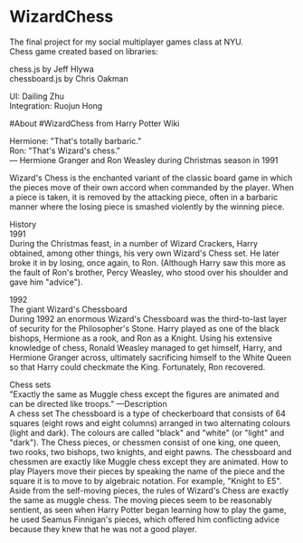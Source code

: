 # WizardChess
The final project for my social multiplayer games class at NYU.</br>
Chess game created based on libraries:

chess.js by Jeff Hlywa<br>
chessboard.js by Chris Oakman

UI: Dailing Zhu<br/>
Integration: Ruojun Hong<br/>

#About #WizardChess from Harry Potter Wiki

Hermione: "That's totally barbaric."<br/>
Ron: "That's Wizard's chess."<br/>
— Hermione Granger and Ron Weasley during Christmas season in 1991

Wizard's Chess is the enchanted variant of the classic board game in which the pieces move of their own accord when commanded by the player. When a piece is taken, it is removed by the attacking piece, often in a barbaric manner where the losing piece is smashed violently by the winning piece.

History<br/>
1991<br/>
During the Christmas feast, in a number of Wizard Crackers, Harry obtained, among other things, his very own Wizard's Chess set. He later broke it in by losing, once again, to Ron. (Although Harry saw this more as the fault of Ron's brother, Percy Weasley, who stood over his shoulder and gave him "advice").

1992<br/>
The giant Wizard's Chessboard</br>
During 1992 an enormous Wizard's Chessboard was the third-to-last layer of security for the Philosopher's Stone. Harry played as one of the black bishops, Hermione as a rook, and Ron as a Knight. Using his extensive knowledge of chess, Ronald Weasley managed to get himself, Harry, and Hermione Granger across, ultimately sacrificing himself to the White Queen so that Harry could checkmate the King. Fortunately, Ron recovered.


Chess sets<br/>
"Exactly the same as Muggle chess except the figures are animated and can be directed like troops."
—Description<br>
A chess set
The chessboard is a type of checkerboard that consists of 64 squares (eight rows and eight columns) arranged in two alternating colours (light and dark). The colours are called "black" and "white" (or "light" and "dark"). The Chess pieces, or chessmen consist of one king, one queen, two rooks, two bishops, two knights, and eight pawns. The chessboard and chessmen are exactly like Muggle chess except they are animated.
How to play
Players move their pieces by speaking the name of the piece and the square it is to move to by algebraic notation. For example, "Knight to E5". Aside from the self-moving pieces, the rules of Wizard's Chess are exactly the same as muggle chess. The moving pieces seem to be reasonably sentient, as seen when Harry Potter began learning how to play the game, he used Seamus Finnigan's pieces, which offered him conflicting advice because they knew that he was not a good player.
